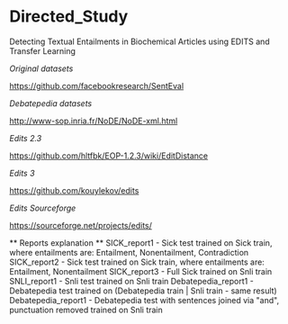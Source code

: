 # Directed_Study
Detecting Textual Entailments in Biochemical Articles using EDITS and Transfer Learning


*Original datasets*

https://github.com/facebookresearch/SentEval

*Debatepedia datasets*

http://www-sop.inria.fr/NoDE/NoDE-xml.html

*Edits 2.3*

https://github.com/hltfbk/EOP-1.2.3/wiki/EditDistance

*Edits 3*

https://github.com/kouylekov/edits

*Edits Sourceforge*

https://sourceforge.net/projects/edits/

** Reports explanation **
SICK_report1 - Sick test trained on Sick train, where entailments are: Entailment, Nonentailment, Contradiction
SICK_report2 - Sick test trained on Sick train, where entailments are: Entailment, Nonentailment
SICK_report3 - Full Sick trained on Snli train
SNLI_report1 - Snli test trained on Snli train
Debatepedia_report1 - Debatepedia test trained on (Debatepedia train | Snli train - same result)
Debatepedia_report1 - Debatepedia test with sentences joined via "and", punctuation removed trained on Snli train


